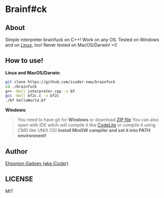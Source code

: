 # Brainf#ck

## About
Simple interpreter brainfuck on C++! Work on any OS.
Tested on Windows and on [Linux](https://github.com/torvalds/linux), too!
Never tested on MacOS/Darwin! =(!

## How to use!
**__Linux__ and MacOS/Darwin**:

```bash
git clone https://github.com/icoder-new/brainfuck
cd ./brainfuck
g++ -Wall interpreter.cpp -o bf
gcc -Wall bf2c.c -o bf2c
./bf helloWorld.bf
```

__Windows__:


> You need to have git for __**Windows**__ or download [ZIP file](https://github.com/icoder-new/brainfuck/archive/master.zip)
> You can also open with IDE witch will compile it like [CodeLite](https://github.com/eranif/codelite) or compile it using CMD like UNIX OS!
> **__Install MinGW compiler and set it into PATH environment!__**

## Author
[Ehsonjon Gadoev (aka iCoder)](https://github.com/icoder-new)

## LICENSE
MIT
